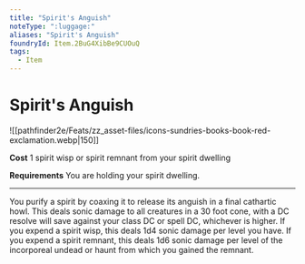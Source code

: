 ```yaml
---
title: "Spirit's Anguish"
noteType: ":luggage:"
aliases: "Spirit's Anguish"
foundryId: Item.2BuG4XibBe9CUOuQ
tags:
  - Item
---
```


# Spirit's Anguish
![[pathfinder2e/Feats/zz_asset-files/icons-sundries-books-book-red-exclamation.webp|150]]

**Cost** 1 spirit wisp or spirit remnant from your spirit dwelling

**Requirements** You are holding your spirit dwelling.

* * *

You purify a spirit by coaxing it to release its anguish in a final cathartic howl. This deals sonic damage to all creatures in a 30 foot cone, with a DC resolve will save against your class DC or spell DC, whichever is higher. If you expend a spirit wisp, this deals 1d4 sonic damage per level you have. If you expend a spirit remnant, this deals 1d6 sonic damage per level of the incorporeal undead or haunt from which you gained the remnant.
